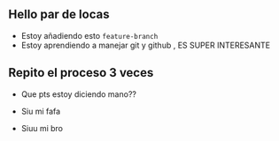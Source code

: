 ## Hello par de locas
- Estoy añadiendo esto `feature-branch`
- Estoy aprendiendo a manejar git y github , ES SUPER INTERESANTE

## Repito el proceso 3 veces
- Que pts estoy diciendo mano??
- Siu mi fafa

- Siuu mi bro